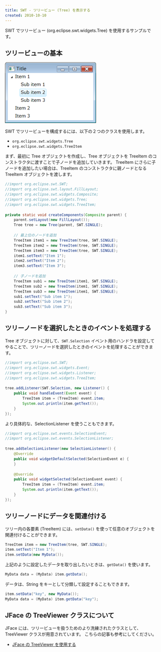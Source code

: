 ```yaml
---
title: SWT - ツリービュー (Tree) を表示する
created: 2010-10-10
---
```


SWT でツリービュー (org.eclipse.swt.widgets.Tree) を使用するサンプルです。


ツリービューの基本
----

![tree.png](./tree.png)

SWT でツリービューを構成するには、以下の２つのクラスを使用します。

- `org.eclipse.swt.widgets.Tree`
- `org.eclipse.swt.widgets.TreeItem`

まず、最初に Tree オブジェクトを作成し、Tree オブジェクトを TreeItem のコンストラクタに渡すことで子ノードを追加していきます。
TreeItem にさらに子ノードを追加したい場合は、TreeItem のコンストラクタに親ノードとなる TreeItem オブジェクトを渡します。

~~~ java
//import org.eclipse.swt.SWT;
//import org.eclipse.swt.layout.FillLayout;
//import org.eclipse.swt.widgets.Composite;
//import org.eclipse.swt.widgets.Tree;
//import org.eclipse.swt.widgets.TreeItem;

private static void createComponents(Composite parent) {
    parent.setLayout(new FillLayout());
    Tree tree = new Tree(parent, SWT.SINGLE);

    // 最上位のノードを追加
    TreeItem item1 = new TreeItem(tree, SWT.SINGLE);
    TreeItem item2 = new TreeItem(tree, SWT.SINGLE);
    TreeItem item3 = new TreeItem(tree, SWT.SINGLE);
    item1.setText("Item 1");
    item2.setText("Item 2");
    item3.setText("Item 3");

    // 子ノードを追加
    TreeItem sub1 = new TreeItem(item1, SWT.SINGLE);
    TreeItem sub2 = new TreeItem(item1, SWT.SINGLE);
    TreeItem sub3 = new TreeItem(item1, SWT.SINGLE);
    sub1.setText("Sub item 1");
    sub2.setText("Sub item 2");
    sub3.setText("Sub item 3");
}
~~~


ツリーノードを選択したときのイベントを処理する
----

Tree オブジェクトに対して、`SWT.Selection` イベント用のハンドラを設定してやることで、ツリーノードを選択したときのイベントを処理することができます。

~~~ java
//import org.eclipse.swt.SWT;
//import org.eclipse.swt.widgets.Event;
//import org.eclipse.swt.widgets.Listener;
//import org.eclipse.swt.widgets.TreeItem;

tree.addListener(SWT.Selection, new Listener() {
    public void handleEvent(Event event) {
        TreeItem item = (TreeItem) event.item;
        System.out.println(item.getText());
    }
});
~~~

より具体的な、SelectionListener を使うこともできます。

~~~ java
//import org.eclipse.swt.events.SelectionEvent;
//import org.eclipse.swt.events.SelectionListener;

tree.addSelectionListener(new SelectionListener() {
    @Override
    public void widgetDefaultSelected(SelectionEvent e) {
    }

    @Override
    public void widgetSelected(SelectionEvent event) {
        TreeItem item = (TreeItem) event.item;
        System.out.println(item.getText());
    }
});
~~~


ツリーノードにデータを関連付ける
----

ツリー内の各要素 (TreeItem) には、`setData()` を使って任意のオブジェクトを関連付けることができます。

~~~ java
TreeItem item = new TreeItem(tree, SWT.SINGLE);
item.setText("Item 1");
item.setData(new MyData());
~~~

上記のように設定したデータを取り出したいときは、`getData()` を使います。

~~~ java
MyData data = (MyData) item.getData();
~~~

データは、String をキーとして分類して設定することもできます。

~~~ java
item.setData("key", new MyData());
MyData data = (MyData) item.getData("key");
~~~

JFace の TreeViewer クラスについて
----

JFace には、ツリービューを扱うためのより洗練されたクラスとして、TreeViewer クラスが用意されています。
こちらの記事も参考にしてください。

* [JFace の TreeViewer を使用する](./jface-tree-viewer.html)

